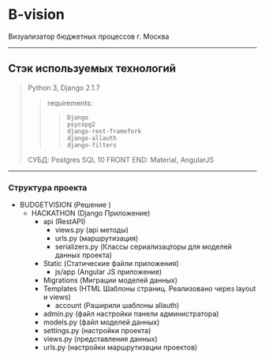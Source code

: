 # B-vision

Визуализатор бюджетных процессов г. Москва

***
## Стэк используемых технологий
>Python 3, 
>Django 2.1.7 
>>  requirements:
>>>		Django
>>>		psycopg2
>>>		django-rest-framefork
>>>		django-allauth
>>>		django-filters
>СУБД: Postgres SQL 10
>FRONT END: Material, AngularJS

***
### Структура проекта
+ BUDGETVISION (Решение )
  + HACKATHON (Django Приложение)
    + api (RestAPI)
      + views.py (api методы)
      + urls.py (маршрутизация)
	  + serializers.py (Классы сериализацторы для моделей данных проекта)
	+ Static (Статические файли приложения)
	  + js/app (Angular JS приложение)
	+ Migrations (Миграции моделей данных)
	+ Templates (HTML Шаблоны страниц. Реализовано через layout и views)
	  + account (Раширили шаблоны allauth)
	+ admin.py (файл настройки панели администратора)	
	+ models.py (файл моделей данных)
	+ settings.py (настройки проекта)
	+ views.py (представления данных)
	+ urls.py (настройки маршрутизации проектов)
